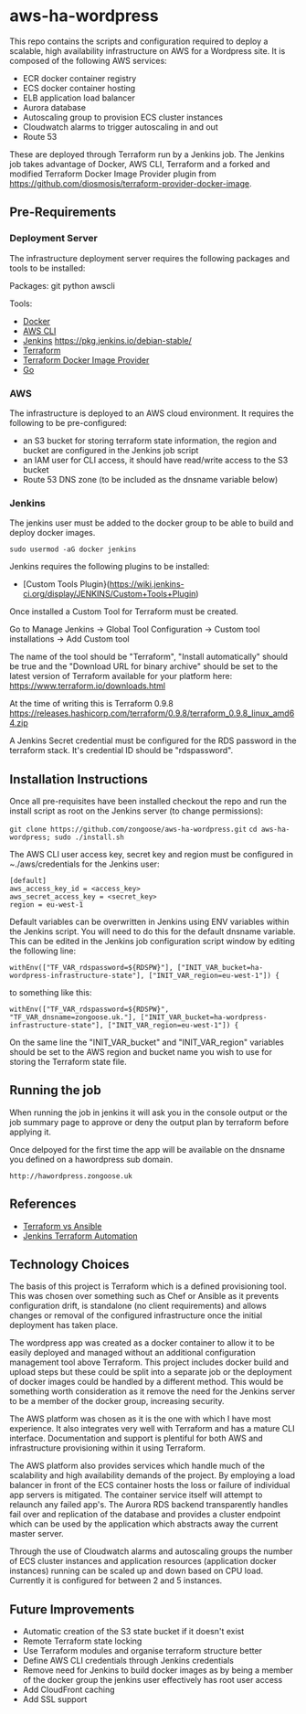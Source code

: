 # aws-ha-wordpress #
This repo contains the scripts and configuration required to deploy a scalable, high availability infrastructure on AWS for a Wordpress site. It is composed of the following AWS services:

* ECR docker container registry
* ECS docker container hosting
* ELB application load balancer
* Aurora database
* Autoscaling group to provision ECS cluster instances
* Cloudwatch alarms to trigger autoscaling in and out
* Route 53

These are deployed through Terraform run by a Jenkins job. The Jenkins job takes advantage of Docker, AWS CLI, Terraform and a forked and modified Terraform Docker Image Provider plugin from https://github.com/diosmosis/terraform-provider-docker-image.

## Pre-Requirements ##

### Deployment Server ###
The infrastructure deployment server requires the following packages and tools to be installed:

Packages:
git
python
awscli

Tools:
* [Docker](https://docs.docker.com/engine/installation/linux/ubuntu/#install-using-the-repository)
* [AWS CLI](http://docs.aws.amazon.com/cli/latest/userguide/awscli-install-linux.html#awscli-install-linux-pip)
* [Jenkins](https://www.digitalocean.com/community/tutorials/how-to-install-jenkins-on-ubuntu-16-04) https://pkg.jenkins.io/debian-stable/
* [Terraform](https://www.terraform.io/intro/getting-started/install.html)
* [Terraform Docker Image Provider](https://github.com/zongoose/terraform-provider-docker-image)
* [Go](https://github.com/golang/go/wiki/Ubuntu)

### AWS ###
The infrastructure is deployed to an AWS cloud environment. It requires the following to be pre-configured:

* an S3 bucket for storing terraform state information, the region and bucket are configured in the Jenkins job script
* an IAM user for CLI access, it should have read/write access to the S3 bucket
* Route 53 DNS zone (to be included as the dnsname variable below)

### Jenkins ###
The jenkins user must be added to the docker group to be able to build and deploy docker images.

`sudo usermod -aG docker jenkins`

Jenkins requires the following plugins to be installed:

* [Custom Tools Plugin}(https://wiki.jenkins-ci.org/display/JENKINS/Custom+Tools+Plugin)

Once installed a Custom Tool for Terraform must be created.

Go to Manage Jenkins -> Global Tool Configuration -> Custom tool installations -> Add Custom tool

The name of the tool should be "Terraform", "Install automatically" should be true and the "Download URL for binary archive" should be set to the latest version of Terraform available for your platform here: https://www.terraform.io/downloads.html

At the time of writing this is Terraform 0.9.8 https://releases.hashicorp.com/terraform/0.9.8/terraform_0.9.8_linux_amd64.zip

A Jenkins Secret credential must be configured for the RDS password in the terraform stack. It's credential ID should be "rdspassword".

## Installation Instructions ##
Once all pre-requisites have been installed checkout the repo and run the install script as root on the Jenkins server (to change permissions):

`git clone https://github.com/zongoose/aws-ha-wordpress.git`
`cd aws-ha-wordpress; sudo ./install.sh`

The AWS CLI user access key, secret key and region must be configured in ~./aws/credentials for the Jenkins user:

```
[default]
aws_access_key_id = <access_key>
aws_secret_access_key = <secret_key>
region = eu-west-1
```

Default variables can be overwritten in Jenkins using ENV variables within the Jenkins script. You will need to do this for the default dnsname variable. This can be edited in the Jenkins job configuration script window  by editing the following line:

`withEnv(["TF_VAR_rdspassword=${RDSPW}"], ["INIT_VAR_bucket=ha-wordpress-infrastructure-state"], ["INIT_VAR_region=eu-west-1"]) {`

to something like this:

`withEnv(["TF_VAR_rdspassword=${RDSPW}", "TF_VAR_dnsname=zongoose.uk."], ["INIT_VAR_bucket=ha-wordpress-infrastructure-state"], ["INIT_VAR_region=eu-west-1"]) {`

On the same line the "INIT_VAR_bucket" and "INIT_VAR_region" variables should be set to the AWS region and bucket name you wish to use for storing the Terraform state file.

## Running the job ##
When running the job in jenkins it will ask you in the console output or the job summary page to approve or deny the output plan by terraform before applying it.

Once delpoyed for the first time the app will be available on the dnsname you defined on a hawordpress sub domain.

`http://hawordpress.zongoose.uk`

## References ##
* [Terraform vs Ansible](https://blog.gruntwork.io/why-we-use-terraform-and-not-chef-puppet-ansible-saltstack-or-cloudformation-7989dad2865c)
* [Jenkins Terraform Automation](https://objectpartners.com/2016/06/01/automating-terraform-projects-with-jenkins/)

## Technology Choices ##
The basis of this project is Terraform which is a defined provisioning tool. This was chosen over something such as Chef or Ansible as it prevents configuration drift, is standalone (no client requirements) and allows changes or removal of the configured infrastructure once the initial deployment has taken place.

The wordpress app was created as a docker container to allow it to be easily deployed and managed without an additional configuration management tool above Terraform. This project includes docker build and upload steps but these could be split into a separate job or the deployment of docker images could be handled by a different method. This would be something worth consideration as it remove the need for the Jenkins server to be a member of the docker group, increasing security.

The AWS platform was chosen as it is the one with which I have most experience. It also integrates very well with Terraform and has a mature CLI interface. Documentation and support is plentiful for both AWS and infrastructure provisioning within it using Terraform.

The AWS platform also provides services which handle much of the scalability and high availability demands of the project. By employing a load balancer in front of the ECS container hosts the loss or failure of individual app servers is mitigated. The container service itself will attempt to relaunch any failed app's. The Aurora RDS backend transparently handles fail over and replication of the database and provides a cluster endpoint which can be used by the application which abstracts away the current master server.

Through the use of Cloudwatch alarms and autoscaling groups the number of ECS cluster instances and application resources (application docker instances) running can be scaled up and down based on CPU load. Currently it is configured for between 2 and 5 instances.

## Future Improvements ##
* Automatic creation of the S3 state bucket if it doesn't exist
* Remote Terraform state locking
* Use Terraform modules and organise terraform structure better
* Define AWS CLI credentials through Jenkins credentials
* Remove need for Jenkins to build docker images as by being a member of the docker group the jenkins user effectively has root user access
* Add CloudFront caching
* Add SSL support
